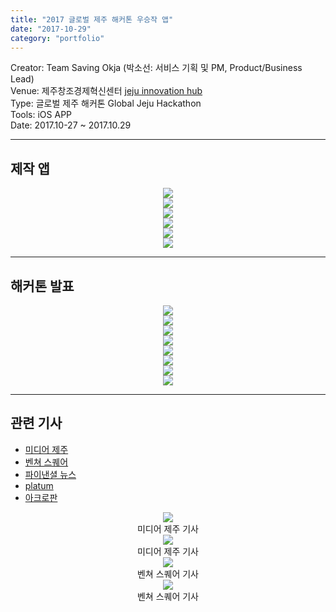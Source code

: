 ```yaml
---
title: "2017 글로벌 제주 해커톤 우승작 앱"
date: "2017-10-29"
category: "portfolio"
---
```


<div class="intro">
Creator: Team Saving Okja (박소선: 서비스 기획 및 PM, Product/Business Lead) <br />
Venue: 제주창조경제혁신센터 <a target="_blank" rel="noreferrer" href="http://jccei.kr/">jeju innovation hub </a> <br />
Type: 글로벌 제주 해커톤 Global Jeju Hackathon <br />
Tools: iOS APP <br />
Date: 2017.10-27 ~ 2017.10.29
</div>

<hr />

## 제작 앱
<figure class="verticalImg" style="display: block; margin: 0 auto; text-align: center">
<img src="app1.png" >
<figcaption></figcaption>
</figure>
<figure class="verticalImg" style="display: block; margin: 0 auto; text-align: center">
<img src="app3.png" >
<figcaption></figcaption>
</figure>
<figure class="verticalImg" style="display: block; margin: 0 auto; text-align: center">
<img src="app5.png" >
<figcaption></figcaption>
</figure>
<figure class="verticalImg" style="display: block; margin: 0 auto; text-align: center">
<img src="app6.png" >
<figcaption></figcaption>
</figure>
<figure class="verticalImg" style="display: block; margin: 0 auto; text-align: center">
<img src="app7.png" >
<figcaption></figcaption>
</figure>
<figure class="verticalImg" style="display: block; margin: 0 auto; text-align: center">
<img src="app8.png" >
<figcaption></figcaption>
</figure>

<hr />

## 해커톤 발표 
<figure style="display: block; margin: 0 auto; text-align: center">
<img src="0003.jpg" >
<figcaption></figcaption>
</figure>
<figure style="display: block; margin: 0 auto; text-align: center">
<img src="0004.jpg" >
<figcaption></figcaption>
</figure>
<figure style="display: block; margin: 0 auto; text-align: center">
<img src="0005.jpg" >
<figcaption></figcaption>
</figure>
<figure style="display: block; margin: 0 auto; text-align: center">
<img src="0006.jpg" >
<figcaption></figcaption>
</figure>
<figure style="display: block; margin: 0 auto; text-align: center">
<img src="0011.jpg" >
<figcaption></figcaption>
</figure>
<figure style="display: block; margin: 0 auto; text-align: center">
<img src="0013.jpg" >
<figcaption></figcaption>
</figure>
<figure style="display: block; margin: 0 auto; text-align: center">
<img src="0014.jpg" >
<figcaption></figcaption>
</figure>
<figure style="display: block; margin: 0 auto; text-align: center">
<img src="0016.jpg" >
<figcaption></figcaption>
</figure>

<hr />

## 관련 기사

- [미디어 제주](https://www.mediajeju.com/news/articleView.html?idxno=300562)
- [벤쳐 스퀘어](https://www.venturesquare.net/755362)
- [파이낸셜 뉴스](https://www.fnnews.com/news/201711010910579159)
- [platum](https://platum.kr/archives/90259)
- [아크로판](http://kr.acrofan.com/detail.php?number=71346&type=&lang=&UA=)

<figure style="display: block; margin: 0 auto; text-align: center">
<img src="mediajeju1.PNG" >
<figcaption>미디어 제주 기사</figcaption>
</figure>

<figure style="display: block; margin: 0 auto; text-align: center">
<img src="mediajeju2.PNG" >
<figcaption>미디어 제주 기사</figcaption>
</figure>


<figure style="display: block; margin: 0 auto; text-align: center">
<img src="ventureNews.PNG" >
<figcaption>벤쳐 스퀘어 기사</figcaption>
</figure>
<figure style="display: block; margin: 0 auto; text-align: center">
<img src="ventureNews2.PNG" >
<figcaption>벤쳐 스퀘어 기사</figcaption>
</figure>
